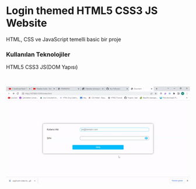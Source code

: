 <h1>Login themed HTML5 CSS3 JS Website</h1>

<p> HTML, CSS ve JavaScript temelli basic bir proje  <p>

<h3>Kullanılan Teknolojiler</h3>

<p>HTML5 CSS3 JS(DOM Yapısı)</p>

<br>

![](login.gif)